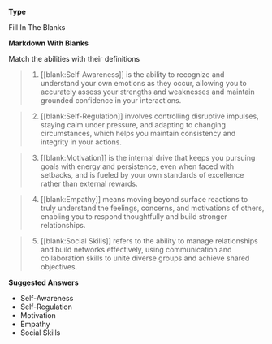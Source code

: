 __Type__

Fill In The Blanks

__Markdown With Blanks__

Match the abilities with their definitions

> 1. [[blank:Self-Awareness]] is the ability to recognize and understand your own emotions as they occur, allowing you to accurately assess your strengths and weaknesses and maintain grounded confidence in your interactions.

> 2. [[blank:Self-Regulation]] involves controlling disruptive impulses, staying calm under pressure, and adapting to changing circumstances, which helps you maintain consistency and integrity in your actions.

> 3. [[blank:Motivation]] is the internal drive that keeps you pursuing goals with energy and persistence, even when faced with setbacks, and is fueled by your own standards of excellence rather than external rewards.

> 4. [[blank:Empathy]] means moving beyond surface reactions to truly understand the feelings, concerns, and motivations of others, enabling you to respond thoughtfully and build stronger relationships.

> 5. [[blank:Social Skills]] refers to the ability to manage relationships and build networks effectively, using communication and collaboration skills to unite diverse groups and achieve shared objectives.


__Suggested Answers__

- Self-Awareness
- Self-Regulation
- Motivation
- Empathy
- Social Skills
